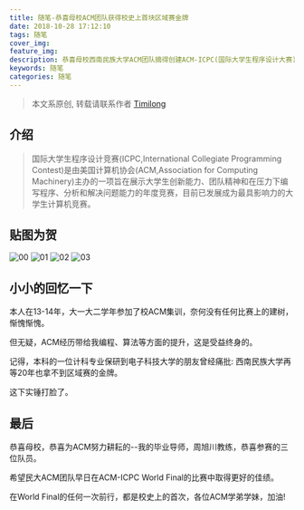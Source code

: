 ```yaml
---
title: 随笔-恭喜母校ACM团队获得校史上首块区域赛金牌
date: 2018-10-28 17:12:10
tags: 随笔
cover_img:
feature_img:
description: 恭喜母校西南民族大学ACM团队摘得创建ACM-ICPC(国际大学生程序设计大赛)集训队13年以来的历史首金!
keywords: 随笔
categories: 随笔
---
```


> 本文系原创, 转载请联系作者 [Timilong](http://blog.timilong.com/about)

## 介绍
> 国际大学生程序设计竞赛(ICPC,International Collegiate Programming Contest)是由美国计算机协会(ACM,Association for Computing Machinery)主办的一项旨在展示大学生创新能力、团队精神和在压力下编写程序、分析和解决问题能力的年度竞赛，目前已发展成为最具影响力的大学生计算机竞赛。

## 贴图为贺

![00](http://timilong.com/acm00.jpg)
![01](http://timilong.com/acm01.jpg)
![02](http://timilong.com/acm02.jpg)
![03](http://timilong.com/acm03.jpg)

## 小小的回忆一下

本人在13-14年，大一大二学年参加了校ACM集训，奈何没有任何比赛上的建树，惭愧惭愧。 

但无疑，ACM经历带给我编程、算法等方面的提升，这是受益终身的。

记得，本科的一位计科专业保研到电子科技大学的朋友曾经痛批: 西南民族大学再等20年也拿不到区域赛的金牌。

这下实锤打脸了。

## 最后

恭喜母校，恭喜为ACM努力耕耘的--我的毕业导师，周旭川教练，恭喜参赛的三位队员。

希望民大ACM团队早日在ACM-ICPC World Final的比赛中取得更好的佳绩。

在World Final的任何一次前行，都是校史上的首次，各位ACM学弟学妹，加油!
